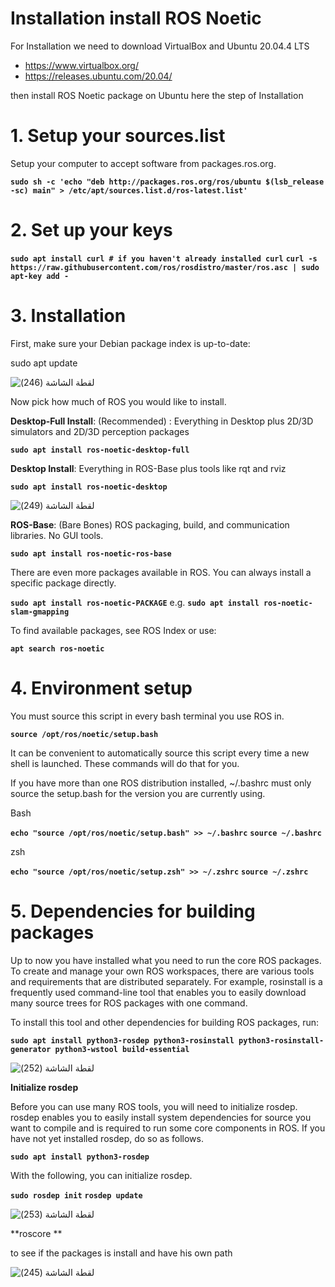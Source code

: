 #   Installation  install  ROS Noetic 
For Installation we need to download VirtualBox and Ubuntu 20.04.4 LTS

* https://www.virtualbox.org/
* https://releases.ubuntu.com/20.04/

then install ROS Noetic package on  Ubuntu 
here the step of Installation


#   1.  Setup your sources.list
Setup your computer to accept software from packages.ros.org.



**`sudo sh -c 'echo "deb http://packages.ros.org/ros/ubuntu $(lsb_release -sc) main" > /etc/apt/sources.list.d/ros-latest.list'`**



# 2. Set up your keys

**`sudo apt install curl # if you haven't already installed curl`**
**`curl -s https://raw.githubusercontent.com/ros/rosdistro/master/ros.asc | sudo apt-key add -`**



# 3. Installation

First, make sure your Debian package index is up-to-date:

sudo apt update

![‏‏لقطة الشاشة (246)](https://user-images.githubusercontent.com/110434554/182726056-97e7de57-ce9c-4448-8487-0bd37700fcfc.png)


Now pick how much of ROS you would like to install.

**Desktop-Full Install**: (Recommended) : Everything in Desktop plus 2D/3D simulators and 2D/3D perception packages

**`sudo apt install ros-noetic-desktop-full`**


**Desktop Install**: Everything in ROS-Base plus tools like rqt and rviz

**`sudo apt install ros-noetic-desktop`**


![‏‏لقطة الشاشة (249)](https://user-images.githubusercontent.com/110434554/182726152-44886fb4-d8e4-41fa-9ade-f3509a04cdb0.png)


**ROS-Base**: (Bare Bones) ROS packaging, build, and communication libraries. No GUI tools.

**`sudo apt install ros-noetic-ros-base`**


There are even more packages available in ROS. You can always install a specific package directly.

**`sudo apt install ros-noetic-PACKAGE`**
e.g.
**`sudo apt install ros-noetic-slam-gmapping`**

To find available packages, see ROS Index or use:

**`apt search ros-noetic`**

# 4. Environment setup
You must source this script in every bash terminal you use ROS in.

**`source /opt/ros/noetic/setup.bash`**

It can be convenient to automatically source this script every time a new shell is launched. These commands will do that for you.


If you have more than one ROS distribution installed, ~/.bashrc must only source the setup.bash for the version you are currently using.

Bash

**`echo "source /opt/ros/noetic/setup.bash" >> ~/.bashrc`**
**`source ~/.bashrc`**


zsh

**`echo "source /opt/ros/noetic/setup.zsh" >> ~/.zshrc`**
**`source ~/.zshrc`**

# 5. Dependencies for building packages
Up to now you have installed what you need to run the core ROS packages. To create and manage your own ROS workspaces, there are various tools and requirements that are distributed separately. For example, rosinstall is a frequently used command-line tool that enables you to easily download many source trees for ROS packages with one command.

To install this tool and other dependencies for building ROS packages, run:

**`sudo apt install python3-rosdep python3-rosinstall python3-rosinstall-generator python3-wstool build-essential`**

![‏‏لقطة الشاشة (252)](https://user-images.githubusercontent.com/110434554/182726265-3fd3164a-fa1c-44d5-9ce8-85a6c97864d1.png)

**Initialize rosdep**

Before you can use many ROS tools, you will need to initialize rosdep. rosdep enables you to easily install system dependencies for source you want to compile and is required to run some core components in ROS. If you have not yet installed rosdep, do so as follows.

**`sudo apt install python3-rosdep`**

With the following, you can initialize rosdep.

**`sudo rosdep init`**
**`rosdep update`**

![‏‏لقطة الشاشة (253)](https://user-images.githubusercontent.com/110434554/182726338-22c73fd2-db8c-44e2-9fe7-f4788bce7fd1.png)


**roscore **

to see if the packages is install  and have his own path 

![‏‏لقطة الشاشة (245)](https://user-images.githubusercontent.com/110434554/182725395-80166870-7781-4abc-a2dd-8e6f3c9124a2.png)

